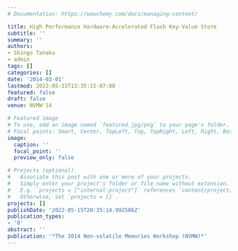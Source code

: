 ```yaml
---
# Documentation: https://wowchemy.com/docs/managing-content/

title: High Performance Hardware-Accelerated Flash Key-Value Store
subtitle: ''
summary: ''
authors:
- Shingo Tanaka
- admin
tags: []
categories: []
date: '2014-03-01'
lastmod: 2022-05-15T13:35:15-07:00
featured: false
draft: false
venue: NVMW'14

# Featured image
# To use, add an image named `featured.jpg/png` to your page's folder.
# Focal points: Smart, Center, TopLeft, Top, TopRight, Left, Right, BottomLeft, Bottom, BottomRight.
image:
  caption: ''
  focal_point: ''
  preview_only: false

# Projects (optional).
#   Associate this post with one or more of your projects.
#   Simply enter your project's folder or file name without extension.
#   E.g. `projects = ["internal-project"]` references `content/project/deep-learning/index.md`.
#   Otherwise, set `projects = []`.
projects: []
publishDate: '2022-05-15T20:35:14.992586Z'
publication_types:
- '0'
abstract: ''
publication: '*The 2014 Non-volatile Memories Workshop (NVMW)*'
---
```

